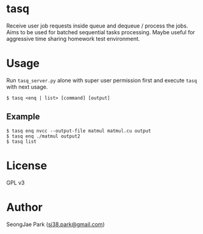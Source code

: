 # tasq
Receive user job requests inside queue and dequeue / process the jobs.
Aims to be used for batched sequential tasks processing. Maybe useful
for aggressive time sharing homework test environment.

# Usage
Run `tasq_server.py` alone with super user permission first and
execute `tasq` with next usage.

`$ tasq <enq | list> [command] [output]`

## Example
```
$ tasq enq nvcc --output-file matmul matmul.cu output
$ tasq enq ./matmul output2
$ tasq list
```

# License
GPL v3

# Author
SeongJae Park (sj38.park@gmail.com)
